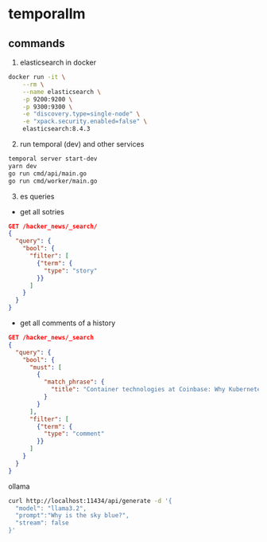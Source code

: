 # temporallm

## commands

1. elasticsearch in docker

```bash
docker run -it \
    --rm \
    --name elasticsearch \
    -p 9200:9200 \
    -p 9300:9300 \
    -e "discovery.type=single-node" \
    -e "xpack.security.enabled=false" \
    elasticsearch:8.4.3
```

2. run temporal (dev) and other services

```bash
temporal server start-dev
yarn dev
go run cmd/api/main.go
go run cmd/worker/main.go
```

3. es queries

- get all sotries

```json
GET /hacker_news/_search/
{
  "query": {
    "bool": {
      "filter": [
        {"term": {
          "type": "story"
        }}
      ]
    }
  }
}
```

- get all comments of a history

```json
GET /hacker_news/_search
{
  "query": {
    "bool": {
      "must": [
        {
          "match_phrase": {
            "title": "Container technologies at Coinbase: Why Kubernetes is not part of our stack"
          }
        }
      ],
      "filter": [
        {"term": {
          "type": "comment"
        }}
      ]
    }
  }
}
```

ollama

```bash
curl http://localhost:11434/api/generate -d '{
  "model": "llama3.2",
  "prompt":"Why is the sky blue?",
  "stream": false
}'
```

